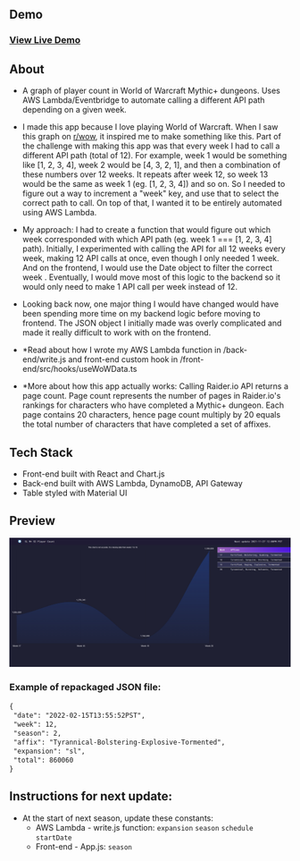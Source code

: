 ## Demo

### [View Live Demo](https://mythicplus.vercel.app/)

## About

- A graph of player count in World of Warcraft Mythic+ dungeons. Uses AWS Lambda/Eventbridge to automate calling a different API path depending on a given week.

- I made this app because I love playing World of Warcraft. When I saw this graph on [r/wow](https://www.reddit.com/r/wow/comments/o5nocw/comment/h2ov91n/?utm_source=share&utm_medium=web2x&context=3), it inspired me to make something like this. Part of the challenge with making this app was that every week I had to call a different API path (total of 12). For example, week 1 would be something like [1, 2, 3, 4], week 2 would be [4, 3, 2, 1], and then a combination of these numbers over 12 weeks. It repeats after week 12, so week 13 would be the same as week 1 (eg. [1, 2, 3, 4]) and so on. So I needed to figure out a way to increment a "week" key, and use that to select the correct path to call. On top of that, I wanted it to be entirely automated using AWS Lambda.

- My approach: I had to create a function that would figure out which week corresponded with which API path (eg. week 1 === [1, 2, 3, 4] path). Initially, I experimented with calling the API for all 12 weeks every week, making 12 API calls at once, even though I only needed 1 week. And on the frontend, I would use the Date object to filter the correct week . Eventually, I would move most of this logic to the backend so it would only need to make 1 API call per week instead of 12.

- Looking back now, one major thing I would have changed would have been spending more time on my backend logic before moving to frontend. The JSON object I initially made was overly complicated and made it really difficult to work with on the frontend.

- \*Read about how I wrote my AWS Lambda function in /back-end/write.js and front-end custom hook in /front-end/src/hooks/useWoWData.ts

- \*More about how this app actually works: Calling Raider.io API returns a page count. Page count represents the number of pages in Raider.io's rankings for characters who have completed a Mythic+ dungeon. Each page contains 20 characters, hence page count multiply by 20 equals the total number of characters that have completed a set of affixes.

## Tech Stack

- Front-end built with React and Chart.js
- Back-end built with AWS Lambda, DynamoDB, API Gateway
- Table styled with Material UI

## Preview

!["M+"](https://github.com/WebDevBernard/Portfolio/blob/main/docs/raiderio.png?raw=true)

### Example of repackaged JSON file:

```
{
 "date": "2022-02-15T13:55:52PST",
 "week": 12,
 "season": 2,
 "affix": "Tyrannical-Bolstering-Explosive-Tormented",
 "expansion": "sl",
 "total": 860060
}
```

## Instructions for next update:

- At the start of next season, update these constants:
  - AWS Lambda - write.js function: `expansion` `season` `schedule` `startDate`
  - Front-end - App.js: `season`
